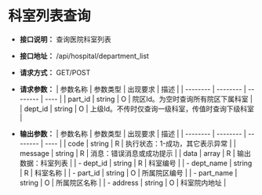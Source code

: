 # 科室列表查询


- **接口说明：** 查询医院科室列表
- **接口地址：** /api/hospital/department_list
- **请求方式：** GET/POST
- **请求参数：**
    | 参数名称 | 参数类型 | 出现要求 | 描述 |
    | -------- | -------- | -------- | ---- |
    | part_id | string | O | 院区Id。为空时查询所有院区下属科室 |
    | dept_id | string | O | 上级Id。不传时仅查询一级科室，传值时查询下级科室 |

- **输出参数：**
    | 参数名称 | 参数类型 | 出现要求 | 描述 |
    | -------- | -------- | -------- | ---- |
    | code | string | R | 执行状态：1-成功，其它表示异常 |
    | message | string | R | 消息：错误消息或成功提示 |
    | data | array | R | 输出数据：科室列表 |
    | - dept_id | string | R | 科室编号 |
    | - dept_name | string | R | 科室名称 |
    | - part_id | string | O | 所属院区编号 |
    | - part_name | string | O | 所属院区名称 |
    | - address | string | O | 科室院内地址 |